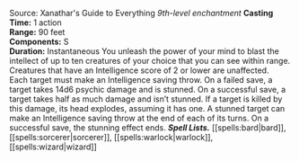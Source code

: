 Source: Xanathar's Guide to Everything
*9th-level enchantment*
**Casting Time:** 1 action  
**Range:** 90 feet  
**Components:** S  
**Duration:** Instantaneous
You unleash the power of your mind to blast the intellect of up to ten creatures of your choice that you can see within range. Creatures that have an Intelligence score of 2 or lower are unaffected.  
Each target must make an Intelligence saving throw. On a failed save, a target takes 14d6 psychic damage and is stunned. On a successful save, a target takes half as much damage and isn’t stunned. If a target is killed by this damage, its head explodes, assuming it has one.
A stunned target can make an Intelligence saving throw at the end of each of its turns. On a successful save, the stunning effect ends.
***Spell Lists.*** [[spells:bard|bard]], [[spells:sorcerer|sorcerer]], [[spells:warlock|warlock]], [[spells:wizard|wizard]]